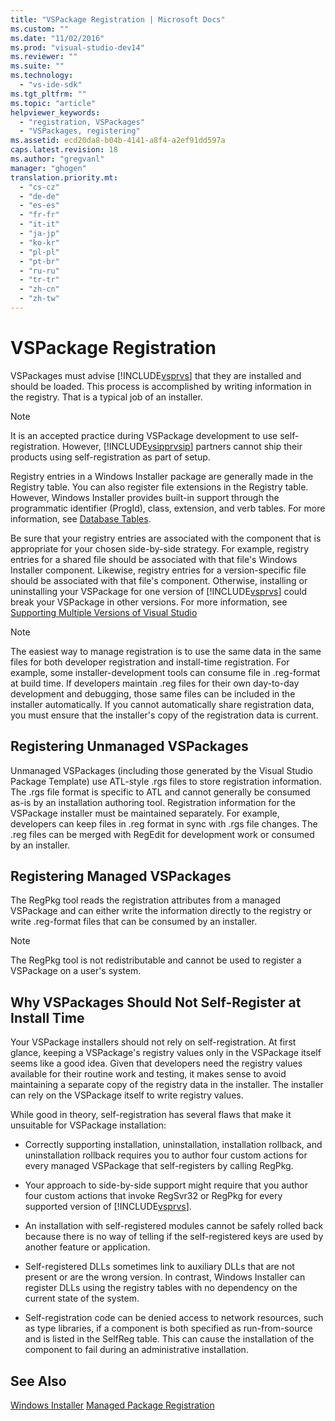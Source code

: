 ```yaml
---
title: "VSPackage Registration | Microsoft Docs"
ms.custom: ""
ms.date: "11/02/2016"
ms.prod: "visual-studio-dev14"
ms.reviewer: ""
ms.suite: ""
ms.technology: 
  - "vs-ide-sdk"
ms.tgt_pltfrm: ""
ms.topic: "article"
helpviewer_keywords: 
  - "registration, VSPackages"
  - "VSPackages, registering"
ms.assetid: ecd20da8-b04b-4141-a8f4-a2ef91dd597a
caps.latest.revision: 18
ms.author: "gregvanl"
manager: "ghogen"
translation.priority.mt: 
  - "cs-cz"
  - "de-de"
  - "es-es"
  - "fr-fr"
  - "it-it"
  - "ja-jp"
  - "ko-kr"
  - "pl-pl"
  - "pt-br"
  - "ru-ru"
  - "tr-tr"
  - "zh-cn"
  - "zh-tw"
---
```

# VSPackage Registration
VSPackages must advise [!INCLUDE[vsprvs](../../code-quality/includes/vsprvs_md.md)] that they are installed and should be loaded. This process is accomplished by writing information in the registry. That is a typical job of an installer.  
  
> [!NOTE]
>  It is an accepted practice during VSPackage development to use self-registration. However, [!INCLUDE[vsipprvsip](../../extensibility/includes/vsipprvsip_md.md)] partners cannot ship their products using self-registration as part of setup.  
  
 Registry entries in a Windows Installer package are generally made in the Registry table. You can also register file extensions in the Registry table. However, Windows Installer provides built-in support through the programmatic identifier (ProgId), class, extension, and verb tables. For more information, see [Database Tables](http://msdn.microsoft.com/library/aa368259\(VS.85\).aspx).  
  
 Be sure that your registry entries are associated with the component that is appropriate for your chosen side-by-side strategy. For example, registry entries for a shared file should be associated with that file's Windows Installer component. Likewise, registry entries for a version-specific file should be associated with that file's component. Otherwise, installing or uninstalling your VSPackage for one version of [!INCLUDE[vsprvs](../../code-quality/includes/vsprvs_md.md)] could break your VSPackage in other versions. For more information, see [Supporting Multiple Versions of Visual Studio](../../extensibility/supporting-multiple-versions-of-visual-studio.md)  
  
> [!NOTE]
>  The easiest way to manage registration is to use the same data in the same files for both developer registration and install-time registration. For example, some installer-development tools can consume file in .reg-format at build time. If developers maintain .reg files for their own day-to-day development and debugging, those same files can be included in the installer automatically. If you cannot automatically share registration data, you must ensure that the installer's copy of the registration data is current.  
  
## Registering Unmanaged VSPackages  
 Unmanaged VSPackages (including those generated by the Visual Studio Package Template) use ATL-style .rgs files to store registration information. The .rgs file format is specific to ATL and cannot generally be consumed as-is by an installation authoring tool. Registration information for the VSPackage installer must be maintained separately. For example, developers can keep files in .reg format in sync with .rgs file changes. The .reg files can be merged with RegEdit for development work or consumed by an installer.  
  
## Registering Managed VSPackages  
 The RegPkg tool reads the registration attributes from a managed VSPackage and can either write the information directly to the registry or write .reg-format files that can be consumed by an installer.  
  
> [!NOTE]
>  The RegPkg tool is not redistributable and cannot be used to register a VSPackage on a user's system.  
  
## Why VSPackages Should Not Self-Register at Install Time  
 Your VSPackage installers should not rely on self-registration. At first glance, keeping a VSPackage's registry values only in the VSPackage itself seems like a good idea. Given that developers need the registry values available for their routine work and testing, it makes sense to avoid maintaining a separate copy of the registry data in the installer. The installer can rely on the VSPackage itself to write registry values.  
  
 While good in theory, self-registration has several flaws that make it unsuitable for VSPackage installation:  
  
-   Correctly supporting installation, uninstallation, installation rollback, and uninstallation rollback requires you to author four custom actions for every managed VSPackage that self-registers by calling RegPkg.  
  
-   Your approach to side-by-side support might require that you author four custom actions that invoke RegSvr32 or RegPkg for every supported version of [!INCLUDE[vsprvs](../../code-quality/includes/vsprvs_md.md)].  
  
-   An installation with self-registered modules cannot be safely rolled back because there is no way of telling if the self-registered keys are used by another feature or application.  
  
-   Self-registered DLLs sometimes link to auxiliary DLLs that are not present or are the wrong version. In contrast, Windows Installer can register DLLs using the registry tables with no dependency on the current state of the system.  
  
-   Self-registration code can be denied access to network resources, such as type libraries, if a component is both specified as run-from-source and is listed in the SelfReg table. This can cause the installation of the component to fail during an administrative installation.  
  
## See Also  
 [Windows Installer](http://msdn.microsoft.com/library/cc185688\(VS.85\).aspx)   
 [Managed Package Registration](http://msdn.microsoft.com/en-us/f69e0ea3-6a92-4639-8ca9-4c9c210e58a1)